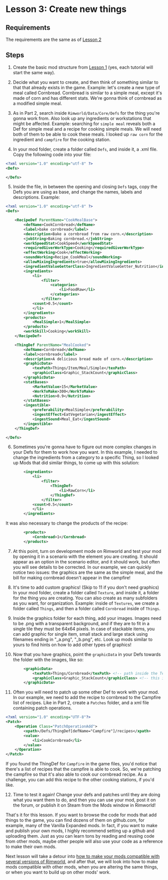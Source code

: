 # Lesson 3: Create new things

## Requirements

The requirements are the same as of [Lesson 2](lesson2.md)

## Steps

1. Create the basic mod structure from [Lesson 1](lesson1.md) (yes, each tutorial will start the same way).

2. Decide what you want to create, and then think of something similar to that that already exists in the game. Example: let's create a new type of meal called Cornbread. Cornbread is similar to a simple meal, except it's made of corn and has different stats. 
We're gonna think of cornbread as a modified simple meal.

3. As in Part 2, search inside `Rimworld/Data/Core/Defs` for the thing you're gonna work from. Also look up any ingredients or workstations that might be affected. Example: searching for `simple meal` reveals both a Def for simple meal and a recipe for cooking simple meals. We will need both of them to be able to cook these meals. I looked up `raw corn` for the ingredient and `campfire` for the cooking station.

4. In your mod folder, create a folder called `Defs`, and inside it, a .xml file. Copy the following code into your file:

```xml
<?xml version="1.0" encoding="utf-8" ?>
<Defs>

</Defs>
```

5. Inside the file, in between the opening and closing `Defs` tags, copy the Defs you are using as base, and change the names, labels and descriptions. Example:

```xml
<?xml version="1.0" encoding="utf-8" ?>
<Defs>

    <RecipeDef ParentName="CookMealBase">
        <defName>CookCornbread</defName>
        <label>bake cornbread</label>
        <description>Bake a cornbread from raw corn.</description>
        <jobString>Baking cornbread.</jobString>
        <workSpeedStat>CookSpeed</workSpeedStat>
        <requiredGiverWorkType>Cooking</requiredGiverWorkType>
        <effectWorking>Cook</effectWorking>
        <soundWorking>Recipe_CookMeal</soundWorking>
        <allowMixingIngredients>true</allowMixingIngredients>
        <ingredientValueGetterClass>IngredientValueGetter_Nutrition</ingredientValueGetterClass>
        <ingredients>
            <li>
                <filter>
                    <categories>
                        <li>FoodRaw</li>
                    </categories>
                </filter>
            <count>0.5</count>
            </li>
        </ingredients>
        <products>
            <MealSimple>1</MealSimple>
        </products>
        <workSkill>Cooking</workSkill>
    </RecipeDef>

    <ThingDef ParentName="MealCooked">
        <defName>Cornbread</defName>
        <label>cornbread</label>
        <description>A delicious bread made of corn.</description>
        <graphicData>
            <texPath>Things/Item/Meal/Simple</texPath>
            <graphicClass>Graphic_StackCount</graphicClass>
        </graphicData>
        <statBases>
            <MarketValue>15</MarketValue>
            <WorkToMake>300</WorkToMake>
            <Nutrition>0.9</Nutrition>
        </statBases>
        <ingestible>
            <preferability>MealSimple</preferability>
            <ingestEffect>EatVegetarian</ingestEffect>
            <ingestSound>Meal_Eat</ingestSound>
        </ingestible>
    </ThingDef>

</Defs>
```

6. Sometimes you're gonna have to figure out more complex changes in your Defs for them to work how you want. In this example, I needed to change the ingredients from a category to a specific Thing, so I looked up Mods that did similar things, to come up with this solution:

```xml
        <ingredients>
            <li>
                <filter>
                    <ThingDef>
                        <li>RawCorn</li>
                    </ThingDef>
                </filter>
            <count>0.5</count>
            </li>
        </ingredients>
```

It was also necessary to change the products of the recipe:

```xml
        <products>
            <Cornbread>1</Cornbread>
        </products>
```

7. At this point, turn on development mode on Rimworld and test your mod by opening it in a scenario with the element you are creating. It should appear as an option in the scenario editor, and it should work, but often you will see details to be corrected. In our example, we can quickly notice two issues: the graphics are the same as the simple meal, and the bill for making cornbread doesn't appear in the campfire!

8. It's time to add custom graphics! (Skip to 11 if you don't need graphics) In your mod folder, create a folder called `Texture`, and inside it, a folder for the thing you are creating. You can also create as many subfolders as you want, for organization. Example: inside of `Textures`, we create a folder called `Things`, and then a folder called `Cornbread` inside of `Things`.

9. Inside the graphics folder for each thing, add your images. Images need to be .png with a transparent background, and if they are to fit in a single tile they must be 64x64 pixels. In case of stackable items, you can add graphic for single item, small stack and large stack using filenames ending in "_a.png", "_b.png", etc. Look up mods similar to yours to find hints on how to add other types of graphics!

10. Now that you have graphics, point the `graphicData` in your Defs towards the folder with the images, like so:

```xml
        <graphicData>
            <texPath>Things/Cornbread</texPath> <!-- path inside the Textures folder -->
            <graphicClass>Graphic_StackCount</graphicClass> <!-- this is for stackable items-->
        </graphicData>
```

11. Often you will need to patch up some other Def to work with your mod. In our example, we need to add the recipe to cornbread to the Campfire list of recipes. Like in Part 2, create a `Patches` folder, and a xml file containing patch operations.

```xml
<?xml version="1.0" encoding="UTF-8"?>
<Patch>
    <Operation Class="PatchOperationAdd">
        <xpath>/Defs/ThingDef[defName="Campfire"]/recipes</xpath>
        <value>
            <li>CookCornbread</li>
        </value>
    </Operation>
</Patch>
```

If you found the ThingDef for `Campfire` in the game files, you'd notice that there's a list of recipes that the campfire is able to cook. So, we're patching the campfire so that it's also able to cook our cornbread recipe. As a challenge, you can add this recipe to the other cooking stations, if you'd like.

12. Time to test it again! Change your defs and patches until they are doing what you want them to do, and then you can use your mod, post it on the forum, or publish it on Steam from the Mods window in Rimworld!

That's it for this lesson. If you want to browse the code for mods that add things to the game, you can find dozens of them on github.com, for example, many of the Vanilla Expanded mods.
In fact, if you want to make and publish your own mods, I highly recommend setting up a github and uploading them. Just as you can learn tons by reading and reusing code from other mods, maybe other people will also use your code as a reference to make their own mods.

Next lesson will take a detour into [how to make your mods compatible with several versions of Rimworld](lesson4.md), and after that, we will look into how to make mods compatible with other mods, when you are altering the same things, or when you want to build up on other mods' work.
